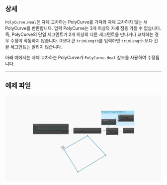 ## 상세
`PolyCurve.Heal`은 자체 교차하는 PolyCurve를 가져와 자체 교차하지 않는 새 PolyCurve를 반환합니다. 입력 PolyCurve는 3개 이상의 자체 점을 가질 수 없습니다. 즉, PolyCurve의 단일 세그먼트가 2개 이상의 다른 세그먼트를 만나거나 교차하는 경우 수정이 작동하지 않습니다. 0보다 큰 `trimLength`를 입력하면 `trimLength` 보다 긴 끝 세그먼트는 잘리지 않습니다.

아래 예에서는 자체 교차하는 PolyCurve가 `PolyCurve.Heal` 참조를 사용하여 수정됩니다.
___
## 예제 파일

![PolyCurve.Heal](./Autodesk.DesignScript.Geometry.PolyCurve.Heal_img.jpg)
